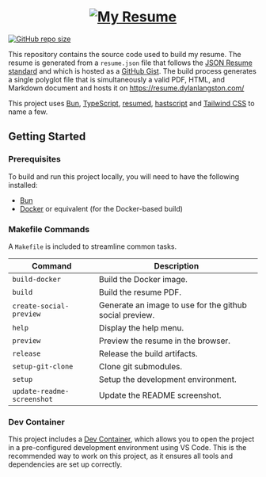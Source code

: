 <h1 align="center"><a href="./dist/resume.md.html.pdf"><img alt="My Resume" src="./screenshot.webp" /></a></h1>
<a href="https://api.github.com/repos/dylanlangston/Resume"><img alt="GitHub repo size" src="https://img.shields.io/github/repo-size/dylanlangston/Resume?label=Repo%20Size"></a>
</p>

This repository contains the source code used to build my resume. The resume is generated from a `resume.json` file that follows the [JSON Resume standard](https://jsonresume.org/) and which is hosted as a [GitHub Gist](https://gist.github.com/dylanlangston/80380ec68b970189450dd2fae4502ff1). The build process generates a single polyglot file that is simultaneously a valid PDF, HTML, and Markdown document and hosts it on https://resume.dylanlangston.com/

This project uses [Bun](https://bun.sh/), [TypeScript](https://www.typescriptlang.org/), [resumed](https://github.com/rbardini/resumed), [hastscript](https://github.com/syntax-tree/hastscript) and [Tailwind CSS](https://tailwindcss.com/) to name a few.

## Getting Started

### Prerequisites

To build and run this project locally, you will need to have the following installed:

-   [Bun](https://bun.sh/)
-   [Docker](https://www.docker.com/) or equivalent (for the Docker-based build)

### Makefile Commands

A `Makefile` is included to streamline common tasks.

| Command | Description |
| ---- | ---- |
| `build-docker` | Build the Docker image. | 
| `build` | Build the resume PDF. | 
| `create-social-preview` | Generate an image to use for the github social preview. |
| `help` | Display the help menu. | 
| `preview` | Preview the resume in the browser. |
| `release` | Release the build artifacts. |
| `setup-git-clone` | Clone git submodules. |
| `setup` | Setup the development environment. |
| `update-readme-screenshot` | Update the README screenshot. |

### Dev Container

This project includes a [Dev Container](https://code.visualstudio.com/docs/remote/containers), which allows you to open the project in a pre-configured development environment using VS Code. This is the recommended way to work on this project, as it ensures all tools and dependencies are set up correctly.

